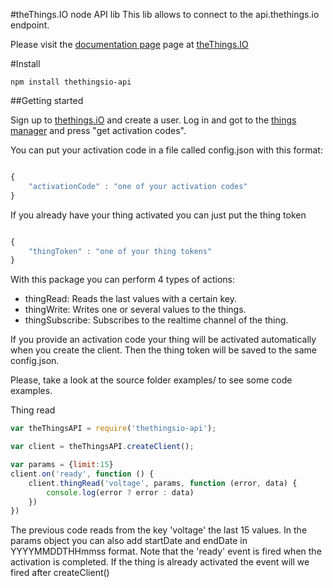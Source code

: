 #theThings.IO node API lib
This lib allows to connect to the api.thethings.io endpoint.

Please visit the [documentation page](https://developers.thethings.io) page at [theThings.IO](https://thethings.io)


#Install
```
npm install thethingsio-api
```

##Getting started

Sign up to [thethings.iO](https://thethings.io) and create a user. Log in and got to the [things manager](https://panel.thethings.io/#/things-manager) and press "get activation codes".

You can put your activation code in a file called config.json with this format:

```js

{
    "activationCode" : "one of your activation codes"
}
```

If you already have your thing activated you can just put the thing token
```js

{
    "thingToken" : "one of your thing tokens"
}
```

With this package you can perform 4 types of actions:

  * thingRead: Reads the last values with a certain key.
  * thingWrite: Writes one or several values to the things.
  * thingSubscribe: Subscribes to the realtime channel of the thing.

If you provide an activation code your thing will be activated automatically when you create the client. Then the thing token will be saved to the same config.json.

Please, take a look at the source folder examples/ to see some code examples.


Thing read
```js
var theThingsAPI = require('thethingsio-api');

var client = theThingsAPI.createClient();

var params = {limit:15}
client.on('ready', function () {
    client.thingRead('voltage', params, function (error, data) {
        console.log(error ? error : data)
    })
})
```
The previous code reads from the key 'voltage' the last 15 values. In the params object you can also add startDate and endDate in YYYYMMDDTHHmmss format. Note that the 'ready' event is fired when the activation is completed. If the thing is already activated the event will we fired after createClient()

